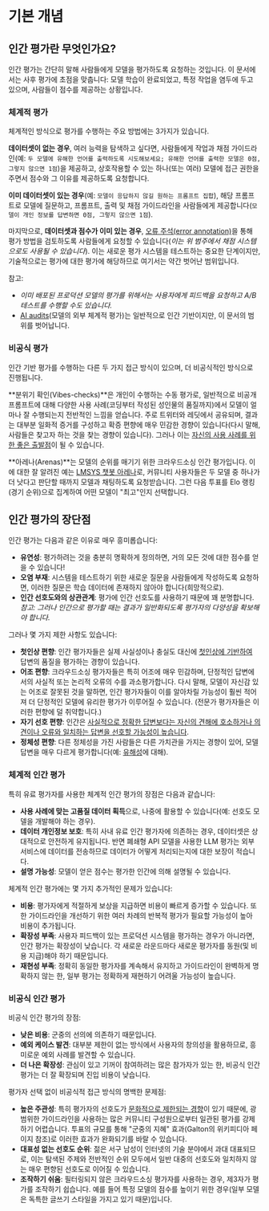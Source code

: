# 기본 개념

## 인간 평가란 무엇인가요?
인간 평가는 간단히 말해 사람들에게 모델을 평가하도록 요청하는 것입니다.
이 문서에서는 사후 평가에 초점을 맞춥니다: 모델 학습이 완료되었고, 특정 작업을 염두에 두고 있으며, 사람들이 점수를 제공하는 상황입니다.

### 체계적 평가
체계적인 방식으로 평가를 수행하는 주요 방법에는 3가지가 있습니다.

**데이터셋이 없는 경우**, 여러 능력을 탐색하고 싶다면, 사람들에게 작업과 채점 가이드라인(예: `두 모델에 유해한 언어를 출력하도록 시도해보세요; 유해한 언어를 출력한 모델은 0점, 그렇지 않으면 1점`)을 제공하고, 상호작용할 수 있는 하나(또는 여러) 모델에 접근 권한을 주면서 점수와 그 이유를 제공하도록 요청합니다.

**이미 데이터셋이 있는 경우**(예: `모델이 응답하지 않길 원하는 프롬프트 집합`), 해당 프롬프트로 모델에 질문하고, 프롬프트, 출력 및 채점 가이드라인을 사람들에게 제공합니다(`모델이 개인 정보를 답변하면 0점, 그렇지 않으면 1점`).

마지막으로, **데이터셋과 점수가 이미 있는 경우**, [오류 주석(error annotation)](https://ehudreiter.com/2022/06/01/error-annotations-to-evaluate/)을 통해 평가 방법을 검토하도록 사람들에게 요청할 수 있습니다(*이는 위 범주에서 채점 시스템으로도 사용될 수 있습니다*). 이는 새로운 평가 시스템을 테스트하는 중요한 단계이지만, 기술적으로는 평가에 대한 평가에 해당하므로 여기서는 약간 벗어난 범위입니다.

참고: 
- *이미 배포된 프로덕션 모델의 평가를 위해서는 사용자에게 피드백을 요청하고 A/B 테스트를 수행할 수도 있습니다.*
- [AI audits](https://arxiv.org/abs/2401.14462)(모델의 외부 체계적 평가)는 일반적으로 인간 기반이지만, 이 문서의 범위를 벗어납니다.

### 비공식 평가
인간 기반 평가를 수행하는 다른 두 가지 접근 방식이 있으며, 더 비공식적인 방식으로 진행됩니다.

**분위기 확인(Vibes-checks)**은 개인이 수행하는 수동 평가로, 일반적으로 비공개 프롬프트에 대해 다양한 사용 사례(코딩부터 작성된 성인물의 품질까지)에서 모델이 얼마나 잘 수행되는지 전반적인 느낌을 얻습니다. 주로 트위터와 레딧에서 공유되며, 결과는 대부분 일화적 증거를 구성하고 확증 편향에 매우 민감한 경향이 있습니다(다시 말해, 사람들은 찾고자 하는 것을 찾는 경향이 있습니다). 그러나 이는 [자신의 사용 사례를 위한 좋은 출발점](https://olshansky.substack.com/p/vibe-checks-are-all-you-need)이 될 수 있습니다.

**아레나(Arenas)**는 모델의 순위를 매기기 위한 크라우드소싱 인간 평가입니다.
이에 대한 잘 알려진 예는 [LMSYS 챗봇 아레나](https://huggingface.co/spaces/lmsys/chatbot-arena-leaderboard)로, 커뮤니티 사용자들은 두 모델 중 하나가 더 낫다고 판단할 때까지 모델과 채팅하도록 요청받습니다. 그런 다음 투표를 Elo 랭킹(경기 순위)으로 집계하여 어떤 모델이 "최고"인지 선택합니다.

## 인간 평가의 장단점

인간 평가는 다음과 같은 이유로 매우 흥미롭습니다:
- **유연성**: 평가하려는 것을 충분히 명확하게 정의하면, 거의 모든 것에 대한 점수를 얻을 수 있습니다!
- **오염 부재**: 시스템을 테스트하기 위한 새로운 질문을 사람들에게 작성하도록 요청하면, 이러한 질문은 학습 데이터에 존재하지 않아야 합니다(희망적으로).
- **인간 선호도와의 상관관계**: 평가에 인간 선호도를 사용하기 때문에 꽤 분명합니다.
  *참고: 그러나 인간으로 평가할 때는 결과가 일반화되도록 평가자의 다양성을 확보해야 합니다.*

그러나 몇 가지 제한 사항도 있습니다:
- **첫인상 편향**: 인간 평가자들은 실제 사실성이나 충실도 대신에 [첫인상에 기반하여](https://arxiv.org/abs/2309.16349) 답변의 품질을 평가하는 경향이 있습니다.
- **어조 편향**: 크라우드소싱 평가자들은 특히 어조에 매우 민감하며, 단정적인 답변에서의 사실적 또는 논리적 오류의 수를 과소평가합니다. 다시 말해, 모델이 자신감 있는 어조로 잘못된 것을 말하면, 인간 평가자들이 이를 알아차릴 가능성이 훨씬 적어져 더 단정적인 모델에 유리한 평가가 이루어질 수 있습니다. (전문가 평가자들은 이러한 편향에 덜 취약합니다.)
- **자기 선호 편향**: 인간은 [사실적으로 정확한 답변보다는 자신의 견해에 호소하거나 의견이나 오류와 일치하는 답변을 선호할 가능성이 높습니다](https://arxiv.org/abs/2310.13548).
- **정체성 편향**: 다른 정체성을 가진 사람들은 다른 가치관을 가지는 경향이 있어, 모델 답변을 매우 다르게 평가합니다(예: [유해성](https://arxiv.org/abs/2205.00501)에 대해).

### 체계적 인간 평가
특히 유료 평가자를 사용한 체계적 인간 평가의 장점은 다음과 같습니다:
- **사용 사례에 맞는 고품질 데이터 획득**으로, 나중에 활용할 수 있습니다(예: 선호도 모델을 개발해야 하는 경우).
- **데이터 개인정보 보호**: 특히 사내 유료 인간 평가자에 의존하는 경우, 데이터셋은 상대적으로 안전하게 유지됩니다. 반면 폐쇄형 API 모델을 사용한 LLM 평가는 외부 서비스에 데이터를 전송하므로 데이터가 어떻게 처리되는지에 대한 보장이 적습니다.
- **설명 가능성**: 모델이 얻은 점수는 평가한 인간에 의해 설명될 수 있습니다.

체계적 인간 평가에는 몇 가지 추가적인 문제가 있습니다:
- **비용**: 평가자에게 적절하게 보상을 지급하면 비용이 빠르게 증가할 수 있습니다. 또한 가이드라인을 개선하기 위한 여러 차례의 반복적 평가가 필요할 가능성이 높아 비용이 추가됩니다.
- **확장성 부족**: 사용자 피드백이 있는 프로덕션 시스템을 평가하는 경우가 아니라면, 인간 평가는 확장성이 낮습니다. 각 새로운 라운드마다 새로운 평가자를 동원(및 비용 지급)해야 하기 때문입니다.
- **재현성 부족**: 정확히 동일한 평가자를 계속해서 유지하고 가이드라인이 완벽하게 명확하지 않는 한, 일부 평가는 정확하게 재현하기 어려울 가능성이 높습니다.

### 비공식 인간 평가
비공식 인간 평가의 장점:
- **낮은 비용**: 군중의 선의에 의존하기 때문입니다.
- **예외 케이스 발견**: 대부분 제한이 없는 방식에서 사용자의 창의성을 활용하므로, 흥미로운 예외 사례를 발견할 수 있습니다.
- **더 나은 확장성**: 관심이 있고 기꺼이 참여하려는 많은 참가자가 있는 한, 비공식 인간 평가는 더 잘 확장되며 진입 비용이 낮습니다.

평가자 선택 없이 비공식적 접근 방식의 명백한 문제점:
- **높은 주관성**: 특히 평가자의 선호도가 [문화적으로 제한되는 경향](https://arxiv.org/abs/2404.16019v1)이 있기 때문에, 광범위한 가이드라인을 사용하는 많은 커뮤니티 구성원으로부터 일관된 평가를 강제하기 어렵습니다. 투표의 규모를 통해 "군중의 지혜" 효과(Galton의 위키피디아 페이지 참조)로 이러한 효과가 완화되기를 바랄 수 있습니다.
- **대표성 없는 선호도 순위**: 젊은 서구 남성이 인터넷의 기술 분야에서 과대 대표되므로, 이는 탐색된 주제와 전반적인 순위 모두에서 일반 대중의 선호도와 일치하지 않는 매우 편향된 선호도로 이어질 수 있습니다.
- **조작하기 쉬움**: 필터링되지 않은 크라우드소싱 평가자를 사용하는 경우, 제3자가 평가를 조작하기 쉽습니다. 예를 들어 특정 모델의 점수를 높이기 위한 경우(일부 모델은 독특한 글쓰기 스타일을 가지고 있기 때문)입니다.